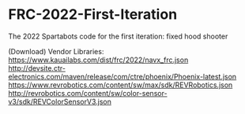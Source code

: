 # FRC-2022-First-Iteration
The 2022 Spartabots code for the first iteration: fixed hood shooter

(Download)
Vendor Libraries:<br/>
https://www.kauailabs.com/dist/frc/2022/navx_frc.json<br/>
http://devsite.ctr-electronics.com/maven/release/com/ctre/phoenix/Phoenix-latest.json<br/>
https://www.revrobotics.com/content/sw/max/sdk/REVRobotics.json<br/>
http://revrobotics.com/content/sw/color-sensor-v3/sdk/REVColorSensorV3.json<br/>
